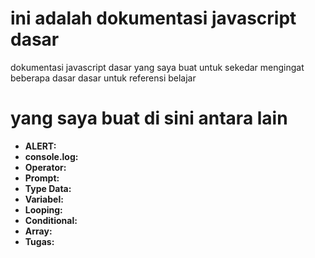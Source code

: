 # ini adalah dokumentasi javascript dasar 
  dokumentasi javascript dasar yang saya buat untuk sekedar mengingat beberapa dasar dasar untuk referensi belajar

# yang saya buat di sini antara lain
- **ALERT:**
- **console.log:**
- **Operator:**
- **Prompt:**
- **Type Data:**
- **Variabel:**
- **Looping:**
- **Conditional:**
- **Array:**
- **Tugas:**
